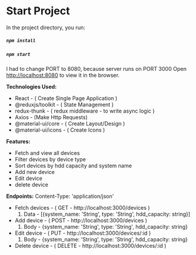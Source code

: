 # Start Project

In the project directory, you run:

##### `npm install`

##### `npm start`

I had to change PORT to 8080, because server runs on PORT 3000
Open [http://localhost:8080](http://localhost:8080) to view it in the browser.

**Technologies Used:**

- React - ( Create Single Page Application )
- @reduxjs/toolkit - ( State Management )
- redux-thunk - ( redux middleware - to write async logic )
- Axios - (Make Http Requests)
- @material-ui/core - ( Create Layout/Design )
- @material-ui/icons - ( Create Icons )

**Features:**

- Fetch and view all devices
- Filter devices by device type
- Sort devices by hdd capacity and system name
- Add new device
- Edit device
- delete device

**Endpoints:**
Content-Type: 'application/json'

- Fetch devices - ( GET - http://localhost:3000/devices )
  1. Data - [{system_name: 'String', type: 'String', hdd_capacity: string}]
- Add device - ( POST - http://localhost:3000/devices )
  1. Body - {system_name: 'String', type: 'String', hdd_capacity: string}
- Edit device - ( PUT - http://localhost:3000/devices/:id )
  1. Body - {system_name: 'String', type: 'String', hdd_capacity: string}
- Delete device - ( DELETE - http://localhost:3000/devices/:id )
